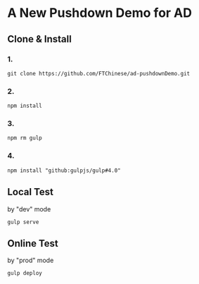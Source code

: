 # A New Pushdown Demo for AD
## Clone & Install
### 1.
```
git clone https://github.com/FTChinese/ad-pushdownDemo.git 
```
### 2.
```
npm install
```
### 3.
```
npm rm gulp
```
### 4.
```
npm install "github:gulpjs/gulp#4.0"
```
## Local Test
by "dev" mode
```
gulp serve

```
## Online Test 
by "prod" mode
```
gulp deploy
```